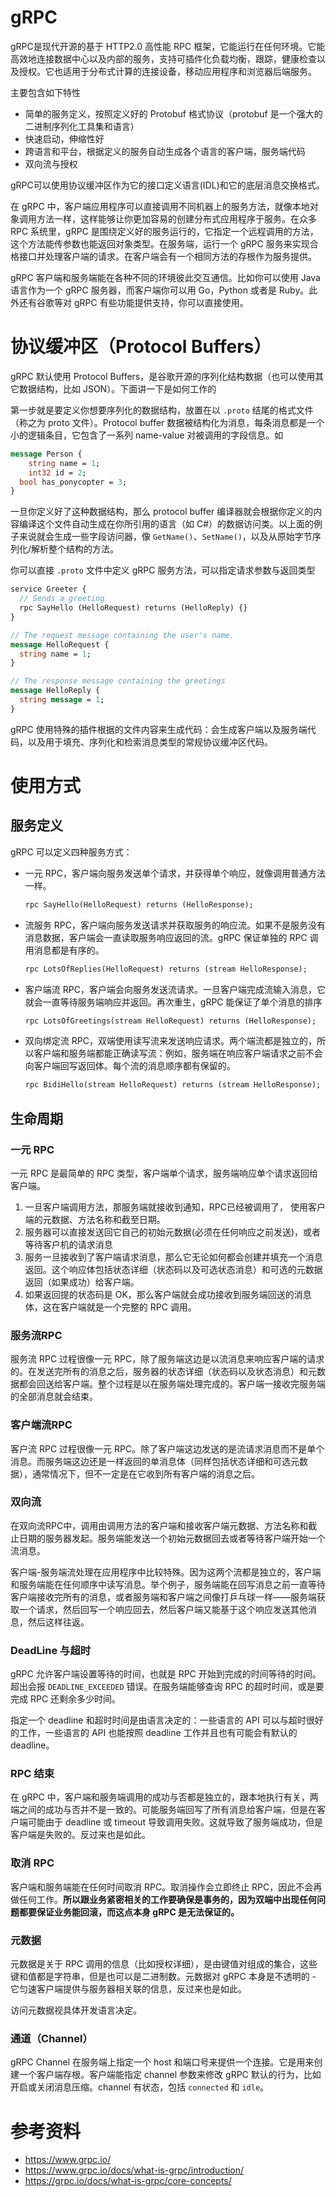 # gRPC

gRPC是现代开源的基于 HTTP2.0 高性能 RPC 框架，它能运行在任何环境。它能高效地连接数据中心以及内部的服务，支持可插件化负载均衡，跟踪，健康检查以及授权。它也适用于分布式计算的连接设备，移动应用程序和浏览器后端服务。

主要包含如下特性

- 简单的服务定义，按照定义好的 Protobuf 格式协议（protobuf 是一个强大的二进制序列化工具集和语言）
- 快速启动，伸缩性好
- 跨语言和平台，根据定义的服务自动生成各个语言的客户端，服务端代码
- 双向流与授权

gRPC可以使用协议缓冲区作为它的接口定义语言(IDL)和它的底层消息交换格式。

在 gRPC 中，客户端应用程序可以直接调用不同机器上的服务方法，就像本地对象调用方法一样，这样能够让你更加容易的创建分布式应用程序于服务。在众多 RPC 系统里，gRPC 是围绕定义好的服务运行的，它指定一个远程调用的方法，这个方法能传参数也能返回对象类型。在服务端，运行一个 gRPC 服务来实现合格接口并处理客户端的请求。在客户端会有一个相同方法的存根作为服务提供。

gRPC 客户端和服务端能在各种不同的环境彼此交互通信。比如你可以使用 Java 语言作为一个 gRPC 服务器，而客户端你可以用 Go，Python 或者是 Ruby。此外还有谷歌等对 gRPC 有些功能提供支持，你可以直接使用。

# 协议缓冲区（Protocol Buffers）

gRPC 默认使用 Protocol Buffers，是谷歌开源的序列化结构数据（也可以使用其它数据结构，比如 JSON）。下面讲一下是如何工作的

第一步就是要定义你想要序列化的数据结构，放置在以 `.proto` 结尾的格式文件（称之为 proto 文件）。Protocol buffer 数据被结构化为消息，每条消息都是一个小的逻辑条目，它包含了一系列 name-value 对被调用的字段信息。如

```protobuf
message Person {
	string name = 1;
	int32 id = 2;
  bool has_ponycopter = 3;
}
```

一旦你定义好了这种数据结构，那么 protocol buffer 编译器就会根据你定义的内容编译这个文件自动生成在你所引用的语言（如 C#）的数据访问类。以上面的例子来说就会生成一些字段访问器，像 `GetName()`、`SetName()`，以及从原始字节序列化/解析整个结构的方法。

你可以直接 `.proto` 文件中定义 gRPC 服务方法，可以指定请求参数与返回类型

```protobuf
service Greeter {
  // Sends a greeting
  rpc SayHello (HelloRequest) returns (HelloReply) {}
}

// The request message containing the user's name.
message HelloRequest {
  string name = 1;
}

// The response message containing the greetings
message HelloReply {
  string message = 1;
}
```

gRPC 使用特殊的插件根据的文件内容来生成代码：会生成客户端以及服务端代码，以及用于填充、序列化和检索消息类型的常规协议缓冲区代码。

# 使用方式

## 服务定义

gRPC 可以定义四种服务方式：

- 一元 RPC，客户端向服务发送单个请求，并获得单个响应，就像调用普通方法一样。

  ```protobuf
  rpc SayHello(HelloRequest) returns (HelloResponse);
  ```

- 流服务 RPC，客户端向服务发送请求并获取服务的响应流。如果不是服务没有消息数据，客户端会一直读取服务响应返回的流。gRPC 保证单独的 RPC 调用消息都是有序的。

  ```protobuf
  rpc LotsOfReplies(HelloRequest) returns (stream HelloResponse);
  ```

- 客户端流 RPC，客户端会向服务发送流请求。一旦客户端完成流输入消息，它就会一直等待服务端响应并返回。再次重生，gRPC 能保证了单个消息的排序

  ```protobuf
  rpc LotsOfGreetings(stream HelloRequest) returns (HelloResponse);
  ```

- 双向绑定流 RPC，双端使用读写流来发送响应请求。两个端流都是独立的，所以客户端和服务端都能正确读写流：例如，服务端在响应客户端请求之前不会向客户端回写返回体。每个流的消息顺序都有保留的。

  ```protobuf
  rpc BidiHello(stream HelloRequest) returns (stream HelloResponse);
  ```

## 生命周期

### 一元 RPC

一元 RPC 是最简单的 RPC 类型，客户端单个请求，服务端响应单个请求返回给客户端。

1. 一旦客户端调用方法，那服务端就接收到通知，RPC已经被调用了， 使用客户端的元数据、方法名称和截至日期。
2. 服务器可以直接发送回它自己的初始元数据(必须在任何响应之前发送)，或者等待客户机的请求消息
3. 服务一旦接收到了客户端请求消息，那么它无论如何都会创建并填充一个消息返回。这个响应体包括状态详细（状态码以及可选状态消息）和可选的元数据返回（如果成功）给客户端。
4. 如果返回提的状态码是 OK，那么客户端就会成功接收到服务端回送的消息体，这在客户端就是一个完整的 RPC 调用。

### 服务流RPC

服务流 RPC 过程很像一元 RPC，除了服务端这边是以流消息来响应客户端的请求的。在发送完所有的消息之后，服务器的状态详细（状态码以及状态消息）和元数据都会回送给客户端。整个过程是以在服务端处理完成的。客户端一接收完服务端的全部消息就会结束。

### 客户端流RPC

客户流 RPC 过程很像一元 RPC。除了客户端这边发送的是流请求消息而不是单个消息。而服务端这边还是一样返回的单消息体（同样包括状态详细和可选元数据），通常情况下，但不一定是在它收到所有客户端的消息之后。

### 双向流

在双向流RPC中，调用由调用方法的客户端和接收客户端元数据、方法名称和截止日期的服务器发起。服务端能发送一个初始元数据回去或者等待客户端开始一个流消息。

客户端-服务端流处理在应用程序中比较特殊。因为这两个流都是独立的，客户端和服务端能在任何顺序中读写消息。举个例子，服务端能在回写消息之前一直等待客户端接收完所有的消息，或者服务端和客户端之间像打乒乓球一样——服务端获取一个请求，然后回写一个响应回去，然后客户端又能基于这个响应发送其他消息，然后这样往返。

### DeadLine 与超时

gRPC 允许客户端设置等待的时间，也就是 RPC 开始到完成的时间等待的时间。超出会报 `DEADLINE_EXCEEDED` 错误。在服务端能够查询 RPC 的超时时间，或是要完成 RPC 还剩余多少时间。

指定一个 deadline 和超时时间是由语言决定的：一些语言的 API 可以与超时很好的工作，一些语言的 API 也能按照 deadline 工作并且也有可能会有默认的 deadline。

### RPC 结束

在 gRPC 中，客户端和服务端调用的成功与否都是独立的，跟本地执行有关，两端之间的成功与否并不是一致的。可能服务端回写了所有消息给客户端，但是在客户端可能由于 deadline 或 timeout 导致调用失败。这就导致了服务端成功，但是客户端是失败的。反过来也是如此。

### 取消 RPC

客户端和服务端能在任何时间取消 RPC。取消操作会立即终止 RPC，因此不会再做任何工作。**所以跟业务紧密相关的工作要确保是事务的，因为双端中出现任何问题都要保证业务能回滚，而这点本身 gRPC 是无法保证的。**

### 元数据

元数据是关于 RPC 调用的信息（比如授权详细），是由键值对组成的集合，这些键和值都是字符串，但是也可以是二进制数。元数据对 gRPC 本身是不透明的 - 它匀速客户端提供与服务器相关联的信息，反过来也是如此。

访问元数据视具体开发语言决定。

### 通道（Channel）

gRPC Channel 在服务端上指定一个 host 和端口号来提供一个连接。它是用来创建一个客户端存根。客户端能指定 channel 参数来修改 gRPC 默认的行为，比如开启或关闭消息压缩。channel 有状态，包括 `connected` 和 `idle`。

# 参考资料

- https://www.grpc.io/
- https://www.grpc.io/docs/what-is-grpc/introduction/
- https://grpc.io/docs/what-is-grpc/core-concepts/


